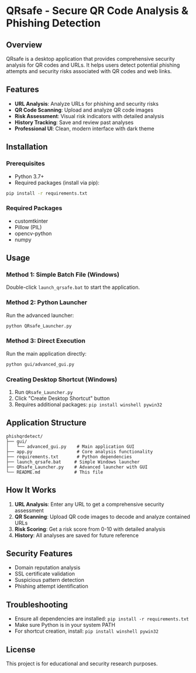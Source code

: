 # QRsafe - Secure QR Code Analysis & Phishing Detection

## Overview
QRsafe is a desktop application that provides comprehensive security analysis for QR codes and URLs. It helps users detect potential phishing attempts and security risks associated with QR codes and web links.

## Features
- **URL Analysis**: Analyze URLs for phishing and security risks
- **QR Code Scanning**: Upload and analyze QR code images
- **Risk Assessment**: Visual risk indicators with detailed analysis
- **History Tracking**: Save and review past analyses
- **Professional UI**: Clean, modern interface with dark theme

## Installation

### Prerequisites
- Python 3.7+
- Required packages (install via pip):

```bash
pip install -r requirements.txt
```

### Required Packages
- customtkinter
- Pillow (PIL)
- opencv-python
- numpy

## Usage

### Method 1: Simple Batch File (Windows)
Double-click `launch_qrsafe.bat` to start the application.

### Method 2: Python Launcher
Run the advanced launcher:
```bash
python QRsafe_Launcher.py
```

### Method 3: Direct Execution
Run the main application directly:
```bash
python gui/advanced_gui.py
```

### Creating Desktop Shortcut (Windows)
1. Run `QRsafe_Launcher.py`
2. Click "Create Desktop Shortcut" button
3. Requires additional packages: `pip install winshell pywin32`

## Application Structure
```
phishqrdetect/
├── gui/
│   └── advanced_gui.py    # Main application GUI
├── app.py                 # Core analysis functionality
├── requirements.txt       # Python dependencies
├── launch_qrsafe.bat     # Simple Windows launcher
├── QRsafe_Launcher.py    # Advanced launcher with GUI
└── README.md             # This file
```

## How It Works
1. **URL Analysis**: Enter any URL to get a comprehensive security assessment
2. **QR Scanning**: Upload QR code images to decode and analyze contained URLs
3. **Risk Scoring**: Get a risk score from 0-10 with detailed analysis
4. **History**: All analyses are saved for future reference

## Security Features
- Domain reputation analysis
- SSL certificate validation
- Suspicious pattern detection
- Phishing attempt identification

## Troubleshooting
- Ensure all dependencies are installed: `pip install -r requirements.txt`
- Make sure Python is in your system PATH
- For shortcut creation, install: `pip install winshell pywin32`

## License
This project is for educational and security research purposes.
